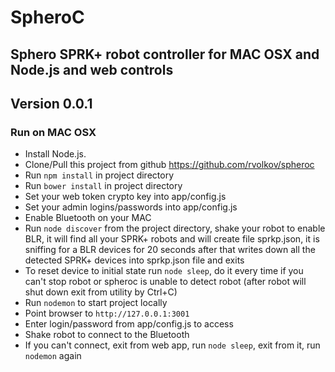 # SpheroC
## Sphero SPRK+ robot controller for MAC OSX and Node.js and web controls

## Version 0.0.1

### Run on MAC OSX
* Install Node.js.
* Clone/Pull this project from github https://github.com/rvolkov/spheroc
* Run `npm install` in project directory
* Run `bower install` in project directory
* Set your web token crypto key into app/config.js
* Set your admin logins/passwords into app/config.js
* Enable Bluetooth on your MAC
* Run `node discover` from the project directory, shake your robot to enable BLR, it will find all your SPRK+ robots and will create file sprkp.json, it is sniffing for a BLR devices for 20 seconds after that writes down all the detected SPRK+ devices into sprkp.json file and exits
* To reset device to initial state run `node sleep`, do it every time if you can't stop robot or spheroc is unable to detect robot (after robot will shut down exit from utility by Ctrl+C)
* Run `nodemon` to start project locally
* Point browser to `http://127.0.0.1:3001`
* Enter login/password from app/config.js to access
* Shake robot to connect to the Bluetooth
* If you can't connect, exit from web app, run `node sleep`, exit from it, run `nodemon` again
